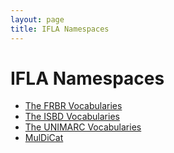 ```yaml
---
layout: page
title: IFLA Namespaces
---
```


# IFLA Namespaces

* [The FRBR Vocabularies](fr)
* [The ISBD Vocabularies](isbd)
* [The UNIMARC Vocabularies](unimarc)
* [MulDiCat](muldicat)
